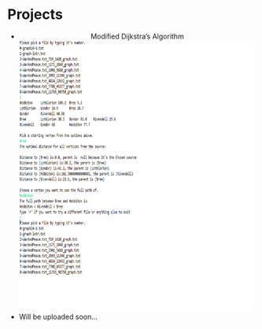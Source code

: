 # Projects

<ul>
  <li align="center">Modified Dijkstra’s Algorithm <br>
  <img width="700" height="550" src="images/dijkstra.png">
  </li>
  <li>Will be uploaded soon...</li>
</ul>


